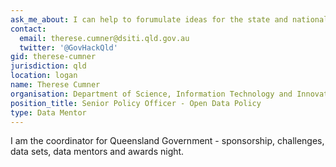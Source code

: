 ```yaml
---
ask_me_about: I can help to forumulate ideas for the state and national challenges posed by Qld Government.  I can also help connect with other Qld Government data and technical mentors.
contact:
  email: therese.cumner@dsiti.qld.gov.au
  twitter: '@GovHackQld'
gid: therese-cumner
jurisdiction: qld
location: logan
name: Therese Cumner
organisation: Department of Science, Information Technology and Innovation
position_title: Senior Policy Officer - Open Data Policy
type: Data Mentor
---
```


I am the coordinator for Queensland Government - sponsorship, challenges, data sets, data mentors and awards night.